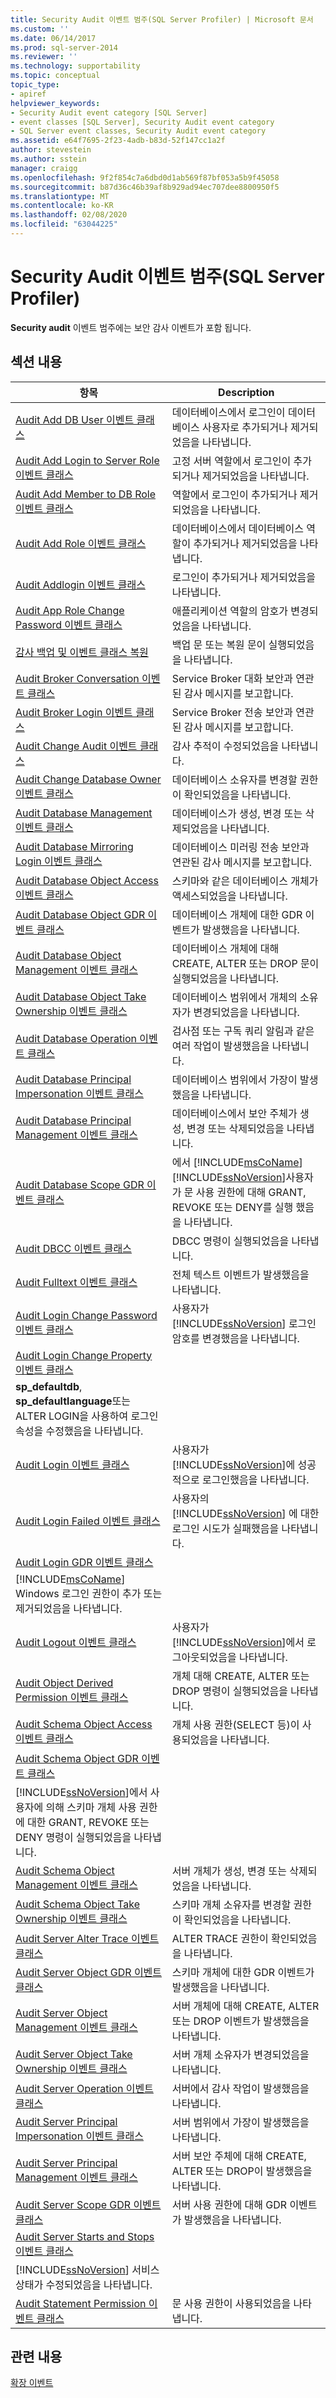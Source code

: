 ```yaml
---
title: Security Audit 이벤트 범주(SQL Server Profiler) | Microsoft 문서
ms.custom: ''
ms.date: 06/14/2017
ms.prod: sql-server-2014
ms.reviewer: ''
ms.technology: supportability
ms.topic: conceptual
topic_type:
- apiref
helpviewer_keywords:
- Security Audit event category [SQL Server]
- event classes [SQL Server], Security Audit event category
- SQL Server event classes, Security Audit event category
ms.assetid: e64f7695-2f23-4adb-b83d-52f147cc1a2f
author: stevestein
ms.author: sstein
manager: craigg
ms.openlocfilehash: 9f2f854c7a6dbd0d1ab569f87bf053a5b9f45058
ms.sourcegitcommit: b87d36c46b39af8b929ad94ec707dee8800950f5
ms.translationtype: MT
ms.contentlocale: ko-KR
ms.lasthandoff: 02/08/2020
ms.locfileid: "63044225"
---
```

# <a name="security-audit-event-category-sql-server-profiler"></a>Security Audit 이벤트 범주(SQL Server Profiler)
  **Security audit** 이벤트 범주에는 보안 감사 이벤트가 포함 됩니다.  
  
## <a name="in-this-section"></a>섹션 내용  
  
|항목|Description|  
|-----------|-----------------|  
|[Audit Add DB User 이벤트 클래스](audit-add-db-user-event-class.md)|데이터베이스에서 로그인이 데이터베이스 사용자로 추가되거나 제거되었음을 나타냅니다.|  
|[Audit Add Login to Server Role 이벤트 클래스](audit-add-login-to-server-role-event-class.md)|고정 서버 역할에서 로그인이 추가되거나 제거되었음을 나타냅니다.|  
|[Audit Add Member to DB Role 이벤트 클래스](audit-add-member-to-db-role-event-class.md)|역할에서 로그인이 추가되거나 제거되었음을 나타냅니다.|  
|[Audit Add Role 이벤트 클래스](audit-add-role-event-class.md)|데이터베이스에서 데이터베이스 역할이 추가되거나 제거되었음을 나타냅니다.|  
|[Audit Addlogin 이벤트 클래스](audit-addlogin-event-class.md)|로그인이 추가되거나 제거되었음을 나타냅니다.|  
|[Audit App Role Change Password 이벤트 클래스](audit-app-role-change-password-event-class.md)|애플리케이션 역할의 암호가 변경되었음을 나타냅니다.|  
|[감사 백업 및 이벤트 클래스 복원](audit-backup-and-restore-event-class.md)|백업 문 또는 복원 문이 실행되었음을 나타냅니다.|  
|[Audit Broker Conversation 이벤트 클래스](broker-conversation-event-class.md)|Service Broker 대화 보안과 연관된 감사 메시지를 보고합니다.|  
|[Audit Broker Login 이벤트 클래스](audit-broker-login-event-class.md)|Service Broker 전송 보안과 연관된 감사 메시지를 보고합니다.|  
|[Audit Change Audit 이벤트 클래스](audit-change-audit-event-class.md)|감사 추적이 수정되었음을 나타냅니다.|  
|[Audit Change Database Owner 이벤트 클래스](audit-change-database-owner-event-class.md)|데이터베이스 소유자를 변경할 권한이 확인되었음을 나타냅니다.|  
|[Audit Database Management 이벤트 클래스](audit-database-management-event-class.md)|데이터베이스가 생성, 변경 또는 삭제되었음을 나타냅니다.|  
|[Audit Database Mirroring Login 이벤트 클래스](audit-database-mirroring-login-event-class.md)|데이터베이스 미러링 전송 보안과 연관된 감사 메시지를 보고합니다.|  
|[Audit Database Object Access 이벤트 클래스](audit-database-object-access-event-class.md)|스키마와 같은 데이터베이스 개체가 액세스되었음을 나타냅니다.|  
|[Audit Database Object GDR 이벤트 클래스](audit-database-object-gdr-event-class.md)|데이터베이스 개체에 대한 GDR 이벤트가 발생했음을 나타냅니다.|  
|[Audit Database Object Management 이벤트 클래스](audit-database-object-management-event-class.md)|데이터베이스 개체에 대해 CREATE, ALTER 또는 DROP 문이 실행되었음을 나타냅니다.|  
|[Audit Database Object Take Ownership 이벤트 클래스](audit-database-object-take-ownership-event-class.md)|데이터베이스 범위에서 개체의 소유자가 변경되었음을 나타냅니다.|  
|[Audit Database Operation 이벤트 클래스](audit-database-operation-event-class.md)|검사점 또는 구독 쿼리 알림과 같은 여러 작업이 발생했음을 나타냅니다.|  
|[Audit Database Principal Impersonation 이벤트 클래스](audit-database-principal-impersonation-event-class.md)|데이터베이스 범위에서 가장이 발생했음을 나타냅니다.|  
|[Audit Database Principal Management 이벤트 클래스](audit-database-principal-management-event-class.md)|데이터베이스에서 보안 주체가 생성, 변경 또는 삭제되었음을 나타냅니다.|  
|[Audit Database Scope GDR 이벤트 클래스](audit-database-scope-gdr-event-class.md)|에서 [!INCLUDE[msCoName](../../includes/msconame-md.md)] [!INCLUDE[ssNoVersion](../../includes/ssnoversion-md.md)]사용자가 문 사용 권한에 대해 GRANT, REVOKE 또는 DENY를 실행 했음을 나타냅니다.|  
|[Audit DBCC 이벤트 클래스](audit-dbcc-event-class.md)|DBCC 명령이 실행되었음을 나타냅니다.|  
|[Audit Fulltext 이벤트 클래스](audit-fulltext-event-class.md)|전체 텍스트 이벤트가 발생했음을 나타냅니다.|  
|[Audit Login Change Password 이벤트 클래스](audit-login-change-password-event-class.md)|사용자가 [!INCLUDE[ssNoVersion](../../includes/ssnoversion-md.md)] 로그인 암호를 변경했음을 나타냅니다.|  
|[Audit Login Change Property 이벤트 클래스](audit-login-change-property-event-class.md)|
  **sp_defaultdb**, **sp_defaultlanguage**또는 ALTER LOGIN을 사용하여 로그인 속성을 수정했음을 나타냅니다.|  
|[Audit Login 이벤트 클래스](audit-login-event-class.md)|사용자가 [!INCLUDE[ssNoVersion](../../includes/ssnoversion-md.md)]에 성공적으로 로그인했음을 나타냅니다.|  
|[Audit Login Failed 이벤트 클래스](audit-login-failed-event-class.md)|사용자의 [!INCLUDE[ssNoVersion](../../includes/ssnoversion-md.md)] 에 대한 로그인 시도가 실패했음을 나타냅니다.|  
|[Audit Login GDR 이벤트 클래스](audit-login-gdr-event-class.md)|
  [!INCLUDE[msCoName](../../includes/msconame-md.md)] Windows 로그인 권한이 추가 또는 제거되었음을 나타냅니다.|  
|[Audit Logout 이벤트 클래스](audit-logout-event-class.md)|사용자가 [!INCLUDE[ssNoVersion](../../includes/ssnoversion-md.md)]에서 로그아웃되었음을 나타냅니다.|  
|[Audit Object Derived Permission 이벤트 클래스](audit-object-derived-permission-event-class.md)|개체 대해 CREATE, ALTER 또는 DROP 명령이 실행되었음을 나타냅니다.|  
|[Audit Schema Object Access 이벤트 클래스](audit-schema-object-access-event-class.md)|개체 사용 권한(SELECT 등)이 사용되었음을 나타냅니다.|  
|[Audit Schema Object GDR 이벤트 클래스](audit-schema-object-gdr-event-class.md)|
  [!INCLUDE[ssNoVersion](../../includes/ssnoversion-md.md)]에서 사용자에 의해 스키마 개체 사용 권한에 대한 GRANT, REVOKE 또는 DENY 명령이 실행되었음을 나타냅니다.|  
|[Audit Schema Object Management 이벤트 클래스](audit-schema-object-management-event-class.md)|서버 개체가 생성, 변경 또는 삭제되었음을 나타냅니다.|  
|[Audit Schema Object Take Ownership 이벤트 클래스](audit-schema-object-take-ownership-event-class.md)|스키마 개체 소유자를 변경할 권한이 확인되었음을 나타냅니다.|  
|[Audit Server Alter Trace 이벤트 클래스](audit-server-alter-trace-event-class.md)|ALTER TRACE 권한이 확인되었음을 나타냅니다.|  
|[Audit Server Object GDR 이벤트 클래스](audit-server-object-gdr-event-class.md)|스키마 개체에 대한 GDR 이벤트가 발생했음을 나타냅니다.|  
|[Audit Server Object Management 이벤트 클래스](audit-server-object-management-event-class.md)|서버 개체에 대해 CREATE, ALTER 또는 DROP 이벤트가 발생했음을 나타냅니다.|  
|[Audit Server Object Take Ownership 이벤트 클래스](audit-server-object-take-ownership-event-class.md)|서버 개체 소유자가 변경되었음을 나타냅니다.|  
|[Audit Server Operation 이벤트 클래스](audit-server-operation-event-class.md)|서버에서 감사 작업이 발생했음을 나타냅니다.|  
|[Audit Server Principal Impersonation 이벤트 클래스](audit-server-principal-impersonation-event-class.md)|서버 범위에서 가장이 발생했음을 나타냅니다.|  
|[Audit Server Principal Management 이벤트 클래스](audit-server-principal-management-event-class.md)|서버 보안 주체에 대해 CREATE, ALTER 또는 DROP이 발생했음을 나타냅니다.|  
|[Audit Server Scope GDR 이벤트 클래스](audit-server-scope-gdr-event-class.md)|서버 사용 권한에 대해 GDR 이벤트가 발생했음을 나타냅니다.|  
|[Audit Server Starts and Stops 이벤트 클래스](audit-server-starts-and-stops-event-class.md)|
  [!INCLUDE[ssNoVersion](../../includes/ssnoversion-md.md)] 서비스 상태가 수정되었음을 나타냅니다.|  
|[Audit Statement Permission 이벤트 클래스](audit-statement-permission-event-class.md)|문 사용 권한이 사용되었음을 나타냅니다.|  
  
## <a name="related-content"></a>관련 내용  
 [확장 이벤트](../extended-events/extended-events.md)  
  
  
